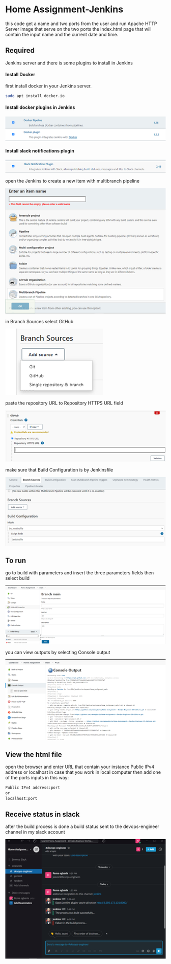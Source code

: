 # Home Assignment-Jenkins

this code get a name and two ports from the user and run Apache HTTP Server image that serve on the two ports the index.html page that will contain the input name and the current date and time.

## Required
Jenkins server and there is some plugins to install in Jenkins

#### Install Docker

first install docker in your Jenkins server.

```bash
sudo apt install docker.io
```

#### Install docker plugins in Jenkins

![image](https://github.com/remaegbaria/Home-Assignment---DevOps-Engineer-CS-Kaltura/blob/main/screenshots/docker%20plugins.png)

#### Install slack notifications plugin

![image](https://github.com/remaegbaria/Home-Assignment---DevOps-Engineer-CS-Kaltura/blob/main/screenshots/slack%20plugin.png)

open the Jenkins to create a new item with multibranch pipeline 

![image](https://github.com/remaegbaria/Home-Assignment---DevOps-Engineer-CS-Kaltura/blob/main/screenshots/new%20item.png)

in Branch Sources select GitHub 

![image](https://github.com/remaegbaria/Home-Assignment---DevOps-Engineer-CS-Kaltura/blob/main/screenshots/github%20connection.png)

paste the repository URL to Repository HTTPS URL field

![image](https://github.com/remaegbaria/Home-Assignment---DevOps-Engineer-CS-Kaltura/blob/main/screenshots/gitub%20repo.png)

make sure that Build Configuration is by Jenkinsfile

![image](https://github.com/remaegbaria/Home-Assignment---DevOps-Engineer-CS-Kaltura/blob/main/screenshots/build%20config%20jenkinsfile.png)

## To run

go to build with parameters and insert the three parameters fields then select build

![image](https://github.com/remaegbaria/Home-Assignment---DevOps-Engineer-CS-Kaltura/blob/main/screenshots/build%20project.png)

you can view outputs by selecting Console output

![image](https://github.com/remaegbaria/Home-Assignment---DevOps-Engineer-CS-Kaltura/blob/main/screenshots/console%20output.png)

## View the html file

open the browser and enter URL that contain your instance Public IPv4 address or localhost in case that you work in local computer then add one of the ports inputs in this way:

```bash
Public IPv4 address:port
or
localhost:port
```


## Receive status in slack

after the build process is done a build status sent to the devops-engineer channel in my slack account

![image](https://github.com/remaegbaria/Home-Assignment---DevOps-Engineer-CS-Kaltura/blob/main/screenshots/print-screen-slack-notifications.png)
